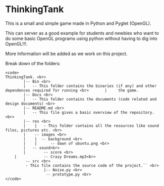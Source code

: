 ThinkingTank
============

This is a small and simple game made in Python and Pyglet (OpenGL).

This can server as a good example for students and newbies who want to do
some basic OpenGL programs using python without having to dig into OpenGL!!!.


More Information will be added as we work on this project.




Break down of the folders:

	<code>
	ThinkingTank. <br>
	    	|-- Bin <br>
	    	|	-- This folder contains the binaries (if any) and other dependences required for running <br>	    |	  the game.
	    	|-- Docs <br>
	    	| 	-- This folder contains the documents (code related and design documents) <br>
	    	|-- README.md <br>
	    	|	-- This file gives a basic overview of the repository. <br>
	    	|-- res <br>
 	    	|	 |   - This folder contains all the resources like sound files, pictures etc. <br>
	    	|    -- images <br>
	    	|    |  -- background <br>
	    	|    |      -- dawn of ubuntu.png <br>
	    	|   -- sound<br>
	    	|        -- score <br>
		|            -- Crazy Dreams.mp3<br>
	     	 -- src <br>
		     - This file contains the source code of the project.`` <br>
	            	 |-- Noise.py <br>
	       	       	  -- prototype.py <br>
	</code>

